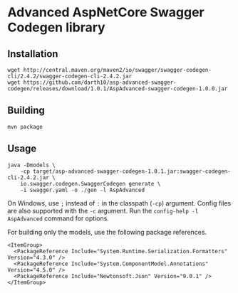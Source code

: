 # Advanced AspNetCore Swagger Codegen library

## Installation

```
wget http://central.maven.org/maven2/io/swagger/swagger-codegen-cli/2.4.2/swagger-codegen-cli-2.4.2.jar
wget https://github.com/darth10/asp-advanced-swagger-codegen/releases/download/1.0.1/AspAdvanced-swagger-codegen-1.0.0.jar
```

## Building

```
mvn package
```

## Usage

```
java -Dmodels \
    -cp target/asp-advanced-swagger-codegen-1.0.1.jar:swagger-codegen-cli-2.4.2.jar \
    io.swagger.codegen.SwaggerCodegen generate \
    -i swagger.yaml -o ./gen -l AspAdvanced
```

On Windows, use `;` instead of `:` in the classpath (`-cp`) argument.
Config files are also supported with the `-c` argument.
Run the `config-help -l AspAdvanced` command for options.

For building only the models, use the following package references.
```
<ItemGroup>
  <PackageReference Include="System.Runtime.Serialization.Formatters" Version="4.3.0" />
  <PackageReference Include="System.ComponentModel.Annotations" Version="4.5.0" />
  <PackageReference Include="Newtonsoft.Json" Version="9.0.1" />
</ItemGroup>
```
